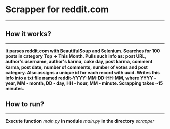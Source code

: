 # Scrapper for reddit.com

---
## How it works?

---
**It parses reddit.com with BeautifulSoup and Selenium. Searches for 100 posts in category Top -> This Month. Pulls such
info as: post URL, author's username, author's karma, cake day, post karma, comment karma, post date, number of 
comments, number of votes and post category. Also assigns a unique id for each record with uuid. Writes this info into a
txt file named reddit-YYYY-MM-DD-HH-MM, where YYYY - year, MM - month, DD - day, HH - hour, MM - minute. Scrapping takes
~15 minutes.**

## How to run?

___
**Execute function** _main.py_ **in module** _main.py_ **in the directory** _scrapper_
